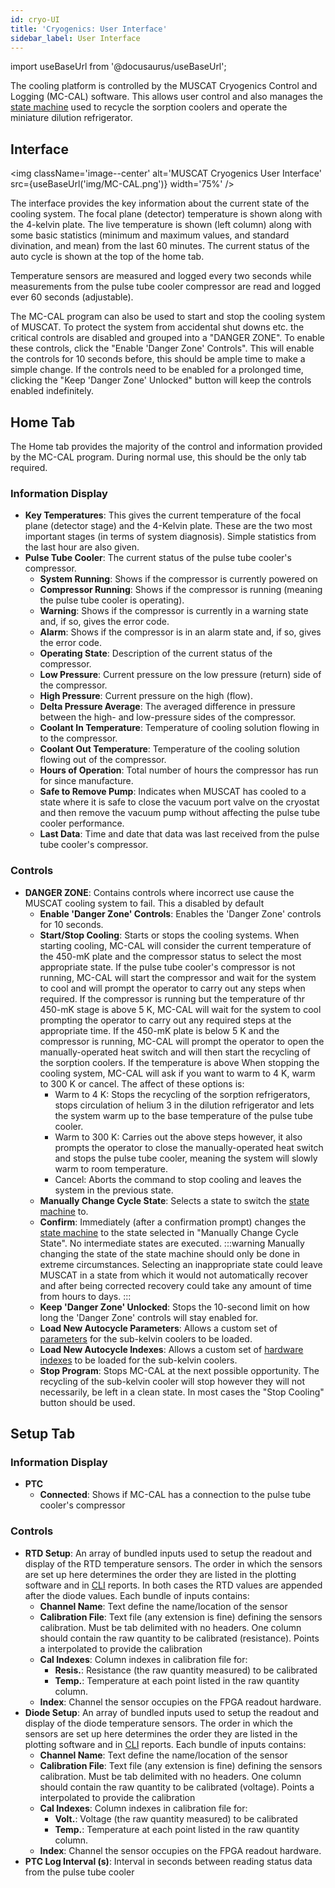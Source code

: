```yaml
---
id: cryo-UI
title: 'Cryogenics: User Interface'
sidebar_label: User Interface
---
```


import useBaseUrl from '@docusaurus/useBaseUrl';

The cooling platform is controlled by the MUSCAT Cryogenics Control and Logging (MC-CAL) software. This allows user control and also manages the [state machine](recycling#cycle-state-flow) used to recycle the sorption coolers and operate the miniature dilution refrigerator.

## Interface

<img className='image--center' alt='MUSCAT Cryogenics User Interface' src={useBaseUrl('img/MC-CAL.png')} width='75%' /> <br />

The interface provides the key information about the current state of the cooling system. The focal plane (detector) temperature is shown along with the 4-kelvin plate. The live temperature is shown (left column) along with some basic statistics (minimum and maximum values, and standard divination, and mean) from the last 60 minutes. The current status of the auto cycle is shown at the top of the home tab.

Temperature sensors are measured and logged every two seconds while measurements from the pulse tube cooler compressor are read and logged ever 60 seconds (adjustable).

The MC-CAL program can also be used to start and stop the cooling system of MUSCAT. To protect the system from accidental shut downs etc. the critical controls are disabled and grouped into a "DANGER ZONE". To enable these controls, click the "Enable 'Danger Zone' Controls". This will enable the controls for 10 seconds before, this should be ample time to make a simple change. If the controls need to be enabled for a prolonged time, clicking the "Keep 'Danger Zone' Unlocked" button will keep the controls enabled indefinitely.

## Home Tab

The Home tab provides the majority of the control and information provided by the MC-CAL program. During normal use, this should be the only tab required.

### Information Display

- **Key Temperatures**: This gives the current temperature of the focal plane (detector stage) and the 4-Kelvin plate. These are the two most important stages (in terms of system diagnosis). Simple statistics from the last hour are also given.
- **Pulse Tube Cooler**: The current status of the pulse tube cooler's compressor.
  - **System Running**: Shows if the compressor is currently powered on
  - **Compressor Running**: Shows if the compressor is running (meaning the pulse tube cooler is operating).
  - **Warning**: Shows if the compressor is currently in a warning state and, if so, gives the error code.
  - **Alarm**: Shows if the compressor is in an alarm state and, if so, gives the error code.
  - **Operating State**: Description of the current status of the compressor.
  - **Low Pressure**: Current pressure on the low pressure (return) side of the compressor.
  - **High Pressure**: Current pressure on the high (flow).
  - **Delta Pressure Average**: The averaged difference in pressure between the high- and low-pressure sides of the compressor.
  - **Coolant In Temperature**: Temperature of cooling solution flowing in to the compressor.
  - **Coolant Out Temperature**: Temperature of the cooling solution flowing out of the compressor.
  - **Hours of Operation**: Total number of hours the compressor has run for since manufacture.
  - **Safe to Remove Pump**: Indicates when MUSCAT has cooled to a state where it is safe to close the vacuum port valve on the cryostat and then remove the vacuum pump without affecting the pulse tube cooler performance.
  - **Last Data**: Time and date that data was last received from the pulse tube cooler's compressor.

### Controls

- **DANGER ZONE**: Contains controls where incorrect use cause the MUSCAT cooling system to fail. This a disabled by default
  - **Enable 'Danger Zone' Controls**: Enables the 'Danger Zone' controls for 10 seconds.
  - **Start/Stop Cooling**: Starts  or stops the cooling systems. When starting cooling, MC-CAL will consider the current temperature of the 450-mK plate and the compressor status to select the most appropriate state. If the pulse tube cooler's compressor is not running, MC-CAL will start the compressor and wait for the system to cool and will prompt the operator to carry out any steps when required. If the compressor is running but the temperature of thr 450-mK stage is above 5&nbsp;K, MC-CAL will wait for the system to cool prompting the operator to carry out any required steps at the appropriate time. If the 450-mK plate is below 5&nbsp;K and the compressor is running, MC-CAL will prompt the operator to open the manually-operated heat switch and will then start the recycling of the sorption coolers. If the temperature is above When stopping the cooling system, MC-CAL will ask if you want to warm to 4 K, warm to 300 K or cancel. The affect of these options is:
    - Warm to 4 K: Stops the recycling of the sorption refrigerators, stops circulation of helium 3 in the dilution refrigerator and lets the system warm up to the base temperature of the pulse tube cooler.
    - Warm to 300 K: Carries out the above steps however, it also prompts the operator to close the manually-operated heat switch and stops the pulse tube cooler, meaning the system will slowly warm to room temperature.
    - Cancel: Aborts the command to stop cooling and leaves the system in the previous state.
  - **Manually Change Cycle State**: Selects a state to switch the [state machine](recycling#cycle-state-flow) to.
  - **Confirm**: Immediately (after a confirmation prompt) changes the [state machine](recycling#cycle-state-flow) to the state selected in "Manually Change Cycle State". No intermediate states are executed.
  :::warning
  Manually changing the state of the state machine should only be done in extreme circumstances. Selecting an inappropriate state could leave MUSCAT in a state from which it would not automatically recover and after being corrected recovery could take any amount of time from hours to days.
  :::
  - **Keep 'Danger Zone' Unlocked**: Stops the 10-second limit on how long the 'Danger Zone' controls will stay enabled for.
  - **Load New Autocycle Parameters**: Allows a custom set of [parameters](recycling#cycle-optimisation-parameters) for the sub-kelvin coolers to be loaded.
  - **Load New Autocycle Indexes**:  Allows a custom set of [hardware indexes](recycling#hardware-configuration-parameters) to be loaded for the sub-kelvin coolers.
  - **Stop Program**: Stops MC-CAL at the next possible opportunity. The recycling of the sub-kelvin cooler will stop however they will not necessarily, be left in a clean state. In most cases the "Stop Cooling" button should be used.

## Setup Tab

### Information Display

- **PTC**
  - **Connected**: Shows if MC-CAL has a connection to the pulse tube cooler's compressor

### Controls

- **RTD Setup**: An array of bundled inputs used to setup the readout and display of the RTD temperature sensors. The order in which the sensors are set up here determines the order they are listed in the plotting software and in [CLI](CLI) reports. In both cases the RTD values are appended after the diode values. Each bundle of inputs contains:
  - **Channel Name**:  Text define the name/location of the sensor
  - **Calibration File**: Text file (any extension is fine) defining the sensors calibration. Must be tab delimited with no headers. One column should contain the raw quantity to be calibrated (resistance). Points a interpolated to provide the calibration
  - **Cal Indexes**: Column indexes in calibration file for:
    - **Resis.**: Resistance (the raw quantity measured) to be calibrated
    - **Temp.**: Temperature at each point listed in the raw quantity column.
  - **Index**: Channel the sensor occupies on the FPGA readout hardware.
- **Diode Setup**: An array of bundled inputs used to setup the readout and display of the diode temperature sensors. The order in which the sensors are set up here determines the order they are listed in the plotting software and in [CLI](CLI) reports. Each bundle of inputs contains:
  - **Channel Name**:  Text define the name/location of the sensor
  - **Calibration File**: Text file (any extension is fine) defining the sensors calibration. Must be tab delimited with no headers. One column should contain the raw quantity to be calibrated (voltage). Points a interpolated to provide the calibration
  - **Cal Indexes**: Column indexes in calibration file for:
    - **Volt.**: Voltage (the raw quantity measured) to be calibrated
    - **Temp.**: Temperature at each point listed in the raw quantity column.
  - **Index**: Channel the sensor occupies on the FPGA readout hardware.
- **PTC Log Interval (s)**: Interval in seconds between reading status data from the pulse tube cooler
